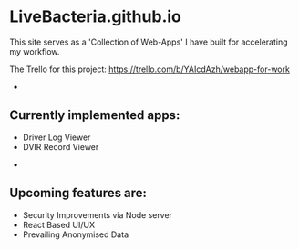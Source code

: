 # LiveBacteria.github.io
This site serves as a 'Collection of Web-Apps' I have built for accelerating my workflow.

The Trello for this project: https://trello.com/b/YAIcdAzh/webapp-for-work

-
Currently implemented apps: 
-

* Driver Log Viewer 
* DVIR Record Viewer

-
Upcoming features are:
-

  * Security Improvements via Node server
  * React Based UI/UX
  * Prevailing Anonymised Data
